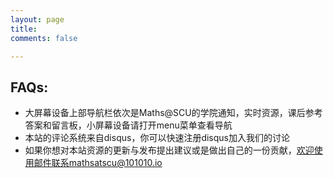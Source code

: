 ```yaml
---
layout: page
title: 
comments: false

---
```



## FAQs:


* 大屏幕设备上部导航栏依次是Maths@SCU的学院通知，实时资源，课后参考答案和留言板，小屏幕设备请打开menu菜单查看导航
* 本站的评论系统来自disqus，你可以快速注册disqus加入我们的讨论
* 如果你想对本站资源的更新与发布提出建议或是做出自己的一份贡献，欢迎使用邮件联系mathsatscu@101010.io
